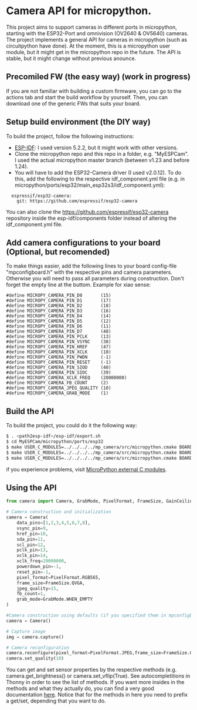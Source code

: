 # Camera API for micropython.
This project aims to support cameras in different ports in micropython, starting with the ESP32-Port and omnivision (OV2640 & OV5640) cameras. The project implements a general API for cameras in micropython (such as circuitpython have done).
At the moment, this is a micropython user module, but it might get in the micropython repo in the future.
The API is stable, but it might change without previous anounce.

## Precomiled FW (the easy way) (work in progress)
If you are not familiar with building a custom firmware, you can go to the actions tab and start the build workflow by yourself. Then, you can download one of the generic FWs that suits your board.

## Setup build environment (the DIY way)
To build the project, follow the following instructions:
- [ESP-IDF](https://docs.espressif.com/projects/esp-idf/en/v5.2.2/esp32/get-started/index.html): I used version 5.2.2, but it might work with other versions.
- Clone the micropython repo and this repo in a folder, e.g. "MyESPCam". I used the actual micropython master branch (between v1.23 and before 1.24).
- You will have to add the ESP32-Camera driver (I used v2.0.12). To do this, add the following to the respective idf_component.yml file  (e.g. in micropython/ports/esp32/main_esp32s3/idf_component.yml):
```
  espressif/esp32-camera:
    git: https://github.com/espressif/esp32-camera
```
You can also clone the https://github.com/espressif/esp32-camera repository inside the esp-idf/components folder instead of altering the idf_component.yml file.

## Add camera configurations to your board (Optional, but recomended)
To make things easier, add the following lines to your board config-file "mpconfigboard.h" with the respective pins and camera parameters. Otherwise you will need to pass all parameters during construction.
Don't forget the empty line at the buttom.
Example for xiao sense:

```
#define MICROPY_CAMERA_PIN_D0       (15)
#define MICROPY_CAMERA_PIN_D1       (17)
#define MICROPY_CAMERA_PIN_D2       (18)
#define MICROPY_CAMERA_PIN_D3       (16)
#define MICROPY_CAMERA_PIN_D4       (14)
#define MICROPY_CAMERA_PIN_D5       (12)
#define MICROPY_CAMERA_PIN_D6       (11)
#define MICROPY_CAMERA_PIN_D7       (48)
#define MICROPY_CAMERA_PIN_PCLK     (13)
#define MICROPY_CAMERA_PIN_VSYNC    (38)
#define MICROPY_CAMERA_PIN_HREF     (47)
#define MICROPY_CAMERA_PIN_XCLK     (10)
#define MICROPY_CAMERA_PIN_PWDN     (-1)
#define MICROPY_CAMERA_PIN_RESET    (-1)
#define MICROPY_CAMERA_PIN_SIOD     (40)
#define MICROPY_CAMERA_PIN_SIOC     (39)
#define MICROPY_CAMERA_XCLK_FREQ    (20000000)
#define MICROPY_CAMERA_FB_COUNT     (2)
#define MICROPY_CAMERA_JPEG_QUALITY (10)
#define MICROPY_CAMERA_GRAB_MODE    (1)

```

## Build the API
To build the project, you could do it the following way:

```bash
$ . <path2esp-idf>/esp-idf/export.sh
$ cd MyESPCam/micropython/ports/esp32
$ make USER_C_MODULES=../../../../mp_camera/src/micropython.cmake BOARD=<Your-Board> clean
$ make USER_C_MODULES=../../../../mp_camera/src/micropython.cmake BOARD=<Your-Board> submodules
$ make USER_C_MODULES=../../../../mp_camera/src/micropython.cmake BOARD=<Your-Board> all
```
if you experience problems, visit [MicroPython external C modules](https://docs.micropython.org/en/latest/develop/cmodules.html).

## Using the API
```python
from camera import Camera, GrabMode, PixelFormat, FrameSize, GainCeiling

# Camera construction and initialization
camera = Camera(
    data_pins=[1,2,3,4,5,6,7,8],
    vsync_pin=9,
    href_pin=10,
    sda_pin=11,
    scl_pin=12,
    pclk_pin=13,
    xclk_pin=14,
    xclk_freq=20000000,
    powerdown_pin=-1,
    reset_pin=-1,
    pixel_format=PixelFormat.RGB565,
    frame_size=FrameSize.QVGA,
    jpeg_quality=15,
    fb_count=1,
    grab_mode=GrabMode.WHEN_EMPTY
)

#Camera construction using defaults (if you specified them in mpconfigboard.h)
camera = Camera()

# Capture image
img = camera.capture()

# Camera reconfiguration 
camera.reconfigure(pixel_format=PixelFormat.JPEG,frame_size=FrameSize.QVGA,grab_mode=GrabMode.LATEST, fb_count=2)
camera.set_quality(10)
```

You can get and set sensor properties by the respective methods (e.g. camera.get_brightness() or camera.set_vflip(True). See autocompletitions in Thonny in order to see the list of methods.
If you want more insides in the methods and what they actually do, you can find a very good documentation [here](https://docs.circuitpython.org/en/latest/shared-bindings/espcamera/index.html).
Notice that for the methods in here you need to prefix a get/set, depending that you want to do.
